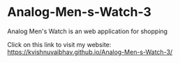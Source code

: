 # Analog-Men-s-Watch-3
Analog Men's Watch is an web application for shopping

Click on this link to visit my website: https://kvishnuvaibhav.github.io/Analog-Men-s-Watch-3/
